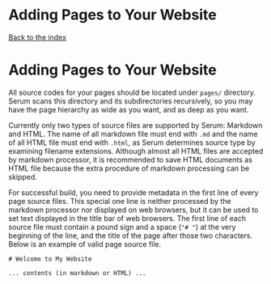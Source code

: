 # Adding Pages to Your Website

[Back to the index](%pages:docs/index)

# Adding Pages to Your Website

All source codes for your pages should be located under `pages/` directory.
Serum scans this directory and its subdirectories recursively, so you may have
the page hierarchy as wide as you want, and as deep as you want.

Currently only two types of source files are supported by Serum: Markdown and
HTML. The name of all markdown file must end with `.md` and the name of all
HTML file must end with `.html`, as Serum determines source type by examining
filename extensions. Although almost all HTML files are accepted by markdown
processor, it is recommended to save HTML documents as HTML file because the
extra procedure of markdown processing can be skipped.

For successful build, you need to provide metadata in the first line of every
page source files. This special one line is neither processed by the markdown
processor nor displayed on web browsers, but it can be used to set text
displayed in the title bar of web browsers. The first line of each source file
must contain a pound sign and a space (`"# "`) at the very beginning of the
line, and the title of the page after those two characters. Below is an example
of valid page source file.

```lang-markdown
# Welcome to My Website

... contents (in markdown or HTML) ...
```


